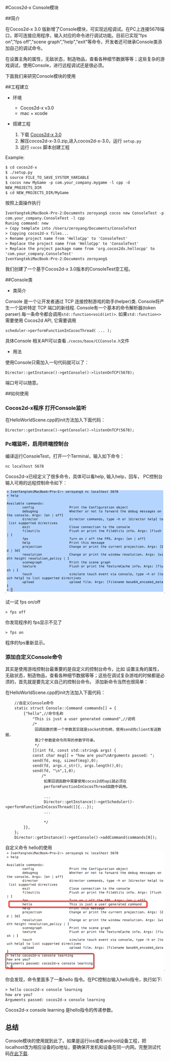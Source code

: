 #Cocos2d-x Console模块

##简介

在Cocos2d-x 3.0 版新增了Console模块，可实现远程调试。在PC上连接5678端口，即可连接应用程序，输入对应的命令进行调试功能。目前已实现"fps on","fps off","scene graph","help","exit"等命令，开发者还可继承Console类添加自己的调试命令。

在设置主角的属性，无敌状态，制造物品，查看各种细节数据等等；这些复杂的游戏调试，使用Console，进行远程调试还是很必须。

下面我们来研究Console模块的使用


##工程建立


- 环境
	- Cocos2d-x v3.0
	- mac + xcode

- 搭建工程

	1. 下载 [Cocos2d-x 3.0](http://www.cocos2d-x.org/download)
	2. 解压cocos2d-x-3.0.zip,进入cocos2d-x-3.0，运行 `setup.py`
	3. 运行 `cocos` 脚本创建工程

Example:

```
$ cd cocos2d-x
$ ./setup.py
$ source FILE_TO_SAVE_SYSTEM_VARIABLE
$ cocos new MyGame -p com.your_company.mygame -l cpp -d NEW_PROJECTS_DIR
$ cd NEW_PROJECTS_DIR/MyGame

```
按照上面操作执行

```
IvenYangtekiMacBook-Pro-2:Documents zeroyang$ cocos new ConsoleTest -p com.your_company.ConsoleTest -l cpp 
Runing command: new
> Copy template into /Users/zeroyang/Documents/ConsoleTest
> Copying cocos2d-x files...
> Rename project name from 'HelloCpp' to 'ConsoleTest'
> Replace the project name from 'HelloCpp' to 'ConsoleTest'
> Replace the project package name from 'org.cocos2dx.hellocpp' to 'com.your_company.ConsoleTest'
IvenYangtekiMacBook-Pro-2:Documents zeroyang$ 
```

我们创建了一个基于Cocos2d-x 3.0版本的ConsoleTest空工程。


##Console类


- 类简介

 Console 是一个让开发者通过 TCP 连接控制游戏的助手(helper)类.
 Console将产生一个监听特定 TCP 端口的新线程.
 Console有一个基本的命令解析器(token parser).每一条命令都会调用`std::function<void(int)>`.
 如果`std::function<>`需要使用 Cocos2d API, 它需要调用
 
  
 ```
 scheduler->performFunctionInCocosThread( ... );
 ```
具体Console 相关API可以查看`./cocos/base/CCConsole.h`文件

- 用法

使用Console只需加入一句代码就可以了：

```
Director::getInstance()->getConsole()->listenOnTCP(5678);
```
端口号可以随意。

##如何使用

### Cocos2d-x程序 打开Console监听

在HelloWorldScene.cpp的init方法加入下面代码：

```
Director::getInstance()->getConsole()->listenOnTCP(5678);
```

### Pc端监听，启用终端控制台

编译运行ConsoleTest，打开一个Terminal，输入如下命令：

```
nc localhost 5678
```

Cocos2d-x已经定义了很多命令，具体可以看help, 输入help，回车， PC控制台输入可用的远程控制命令如下：

![img](src/console.png)

试一试 fps on/off

```
> fps off
```
你发现程序的 fps显示不见了

```
> fps on
```
程序的fps重新显示。


### 添加自定义Console命令
其实是使用游戏控制台最重要的是自定义的控制台命令，比如 设置主角的属性，无敌状态，制造物品，查看各种细节数据等等；这些在调试复杂游戏的时候都是必须的，首先就是要先定义自己的控制台命令。
添加新命令当然也很简单：

在HelloWorldScene.cpp的init方法加入下面代码：

```
    //自定义Console命令
    static struct Console::Command commands[] = {
        {"hello",//命令名称
            "This is just a user generated command",//说明
            /*
             回调函数的第一个参数其实就是socket的句柄，使用send向client发送数据，
             第2个参数是命令所带的参数字符串。
             */
            [](int fd, const std::string& args) {
            const char msg[] = "how are you?\nArguments passed: ";
            send(fd, msg, sizeof(msg),0);
            send(fd, args.c_str(), args.length(),0);
            send(fd, "\n",1,0);
                /*
                 如果回调函数中需要使用cocos2d的api就必须在
                 performFunctionInCocosThread函数中调用。
                 
                 ...
                 Director::getInstance()->getScheduler()->performFunctionInCocosThread([]{...});
                 ...
                 
                 */
        }},
    };
    Director::getInstance()->getConsole()->addCommand(commands[0]);

```

自定义命令 hello的使用
![img](src/hello.png)

你会发现，命令里面多了一条hello 指令。在PC控制台输入hello指令，执行如下:

```
> hello cocos2d-x console learning
how are you?
Arguments passed: cocos2d-x console learning
```
Cocos2d-x console learning 是hello指令的传递参数。

## 总结

Console模块的使用就到此了。如果是运行ios或者android设备工程，把localhost改为相应设备的ip地址，要确保开发机和设备在同一内网。完整测试代码[在此下载](./ConsoleTest.zip).

